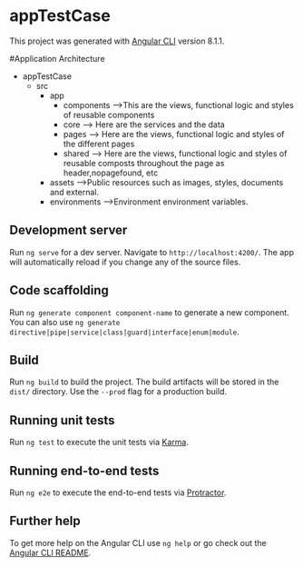 # appTestCase

This project was generated with [Angular CLI](https://github.com/angular/angular-cli) version 8.1.1.

#Application Architecture

- appTestCase
  - src
    - app
      - components -->This are the views, functional logic and styles of reusable components
      - core --> Here are the services and the data
      - pages --> Here are the views, functional logic and styles of the different pages
      - shared --> Here are the views, functional logic and styles of reusable composts throughout the page as header,nopagefound, etc
    - assets -->Public resources such as images, styles, documents and external.
    - environments -->Environment environment variables.

## Development server

Run `ng serve` for a dev server. Navigate to `http://localhost:4200/`. The app will automatically reload if you change any of the source files.

## Code scaffolding

Run `ng generate component component-name` to generate a new component. You can also use `ng generate directive|pipe|service|class|guard|interface|enum|module`.

## Build

Run `ng build` to build the project. The build artifacts will be stored in the `dist/` directory. Use the `--prod` flag for a production build.

## Running unit tests

Run `ng test` to execute the unit tests via [Karma](https://karma-runner.github.io).

## Running end-to-end tests

Run `ng e2e` to execute the end-to-end tests via [Protractor](http://www.protractortest.org/).

## Further help

To get more help on the Angular CLI use `ng help` or go check out the [Angular CLI README](https://github.com/angular/angular-cli/blob/master/README.md).
